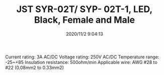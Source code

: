 ﻿---
layout: post 
title: JST SYR-02T/ SYP- 02T-1, LED, Black, Female and Male
tags: SYP
categories: housing-terminal
overview: 
part_number: SYR-02T
thumb_img: static/202011/472-thumb-20201102170631.jpg
small_img: static/202011/472-20201102170631.jpg
date: 2020/11/2 9:04:13
---


Current rating: 3A AC/DC 
Voltage rating: 250V AC/DC
Temperature range: -25~+85
Insulation resistance: 500ohm/min
Applicable wire: AWG #28 to #22 (0.08mm2 to 0.33mm2)
